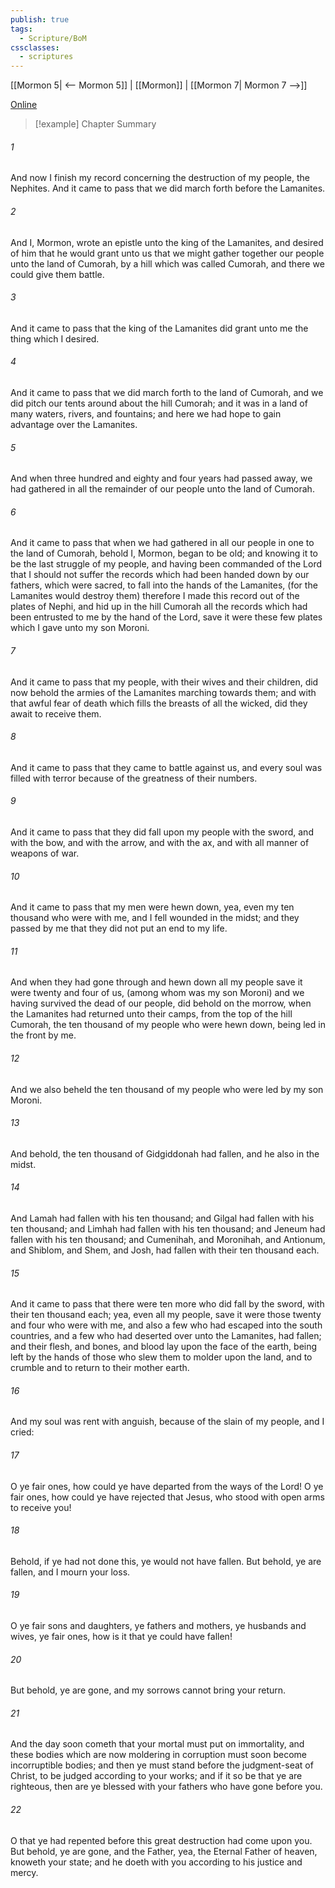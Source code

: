 ```yaml
---
publish: true
tags:
  - Scripture/BoM
cssclasses:
  - scriptures
---
```

[[Mormon 5| <-- Mormon 5]] | [[Mormon]] | [[Mormon 7| Mormon 7 -->]]

[Online](https://churchofjesuschrist.org/study/scriptures/bofm/morm/6?lang=eng)

>[!example] Chapter Summary
>
###### 1
And now I finish my record concerning the destruction of my people, the Nephites. And it came to pass that we did march forth before the Lamanites.
###### 2
And I, Mormon, wrote an epistle unto the king of the Lamanites, and desired of him that he would grant unto us that we might gather together our people unto the land of Cumorah, by a hill which was called Cumorah, and there we could give them battle.
###### 3
And it came to pass that the king of the Lamanites did grant unto me the thing which I desired.
###### 4
And it came to pass that we did march forth to the land of Cumorah, and we did pitch our tents around about the hill Cumorah; and it was in a land of many waters, rivers, and fountains; and here we had hope to gain advantage over the Lamanites.
###### 5
And when three hundred and eighty and four years had passed away, we had gathered in all the remainder of our people unto the land of Cumorah.
###### 6
And it came to pass that when we had gathered in all our people in one to the land of Cumorah, behold I, Mormon, began to be old; and knowing it to be the last struggle of my people, and having been commanded of the Lord that I should not suffer the records which had been handed down by our fathers, which were sacred, to fall into the hands of the Lamanites, (for the Lamanites would destroy them) therefore I made this record out of the plates of Nephi, and hid up in the hill Cumorah all the records which had been entrusted to me by the hand of the Lord, save it were these few plates which I gave unto my son Moroni.
###### 7
And it came to pass that my people, with their wives and their children, did now behold the armies of the Lamanites marching towards them; and with that awful fear of death which fills the breasts of all the wicked, did they await to receive them.
###### 8
And it came to pass that they came to battle against us, and every soul was filled with terror because of the greatness of their numbers.
###### 9
And it came to pass that they did fall upon my people with the sword, and with the bow, and with the arrow, and with the ax, and with all manner of weapons of war.
###### 10
And it came to pass that my men were hewn down, yea, even my ten thousand who were with me, and I fell wounded in the midst; and they passed by me that they did not put an end to my life.
###### 11
And when they had gone through and hewn down all my people save it were twenty and four of us, (among whom was my son Moroni) and we having survived the dead of our people, did behold on the morrow, when the Lamanites had returned unto their camps, from the top of the hill Cumorah, the ten thousand of my people who were hewn down, being led in the front by me.
###### 12
And we also beheld the ten thousand of my people who were led by my son Moroni.
###### 13
And behold, the ten thousand of Gidgiddonah had fallen, and he also in the midst.
###### 14
And Lamah had fallen with his ten thousand; and Gilgal had fallen with his ten thousand; and Limhah had fallen with his ten thousand; and Jeneum had fallen with his ten thousand; and Cumenihah, and Moronihah, and Antionum, and Shiblom, and Shem, and Josh, had fallen with their ten thousand each.
###### 15
And it came to pass that there were ten more who did fall by the sword, with their ten thousand each; yea, even all my people, save it were those twenty and four who were with me, and also a few who had escaped into the south countries, and a few who had deserted over unto the Lamanites, had fallen; and their flesh, and bones, and blood lay upon the face of the earth, being left by the hands of those who slew them to molder upon the land, and to crumble and to return to their mother earth.
###### 16
And my soul was rent with anguish, because of the slain of my people, and I cried:
###### 17
O ye fair ones, how could ye have departed from the ways of the Lord! O ye fair ones, how could ye have rejected that Jesus, who stood with open arms to receive you!
###### 18
Behold, if ye had not done this, ye would not have fallen. But behold, ye are fallen, and I mourn your loss.
###### 19
O ye fair sons and daughters, ye fathers and mothers, ye husbands and wives, ye fair ones, how is it that ye could have fallen!
###### 20
But behold, ye are gone, and my sorrows cannot bring your return.
###### 21
And the day soon cometh that your mortal must put on immortality, and these bodies which are now moldering in corruption must soon become incorruptible bodies; and then ye must stand before the judgment-seat of Christ, to be judged according to your works; and if it so be that ye are righteous, then are ye blessed with your fathers who have gone before you.
###### 22
O that ye had repented before this great destruction had come upon you. But behold, ye are gone, and the Father, yea, the Eternal Father of heaven, knoweth your state; and he doeth with you according to his justice and mercy.



